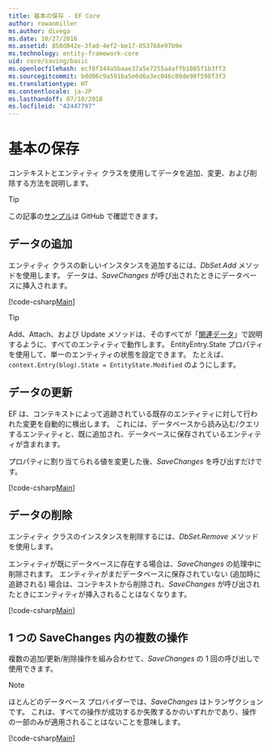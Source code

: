 ```yaml
---
title: 基本の保存 - EF Core
author: rowanmiller
ms.author: divega
ms.date: 10/27/2016
ms.assetid: 850d842e-3fad-4ef2-be17-053768e97b9e
ms.technology: entity-framework-core
uid: core/saving/basic
ms.openlocfilehash: ecf8f344a5baae37a5e7255a4affb1085f1b3ff3
ms.sourcegitcommit: bdd06c9a591ba5e6d6a3ec046c80de98f598f3f3
ms.translationtype: HT
ms.contentlocale: ja-JP
ms.lasthandoff: 07/10/2018
ms.locfileid: "42447797"
---
```

# <a name="basic-save"></a>基本の保存

コンテキストとエンティティ クラスを使用してデータを追加、変更、および削除する方法を説明します。

> [!TIP]  
> この記事の[サンプル](https://github.com/aspnet/EntityFramework.Docs/tree/master/samples/core/Saving/Saving/Basics/)は GitHub で確認できます。

## <a name="adding-data"></a>データの追加

エンティティ クラスの新しいインスタンスを追加するには、*DbSet.Add* メソッドを使用します。 データは、*SaveChanges* が呼び出されたときにデータベースに挿入されます。

[!code-csharp[Main](../../../samples/core/Saving/Saving/Basics/Sample.cs#Add)]

> [!TIP]  
> Add、Attach、および Update メソッドは、そのすべてが「[関連データ](related-data.md)」で説明するように、すべてのエンティティで動作します。 EntityEntry.State プロパティを使用して、単一のエンティティの状態を設定できます。 たとえば、`context.Entry(blog).State = EntityState.Modified` のようにします。

## <a name="updating-data"></a>データの更新

EF は、コンテキストによって追跡されている既存のエンティティに対して行われた変更を自動的に検出します。 これには、データベースから読み込む/クエリするエンティティと、既に追加され、データベースに保存されているエンティティが含まれます。

プロパティに割り当てられる値を変更した後、*SaveChanges* を呼び出すだけです。

[!code-csharp[Main](../../../samples/core/Saving/Saving/Basics/Sample.cs#Update)]

## <a name="deleting-data"></a>データの削除

エンティティ クラスのインスタンスを削除するには、*DbSet.Remove* メソッドを使用します。

エンティティが既にデータベースに存在する場合は、*SaveChanges* の処理中に削除されます。 エンティティがまだデータベースに保存されていない (追加時に追跡される) 場合は、コンテキストから削除され、*SaveChanges* が呼び出されたときにエンティティが挿入されることはなくなります。

[!code-csharp[Main](../../../samples/core/Saving/Saving/Basics/Sample.cs#Remove)]

## <a name="multiple-operations-in-a-single-savechanges"></a>1 つの SaveChanges 内の複数の操作

複数の追加/更新/削除操作を組み合わせて、*SaveChanges* の 1 回の呼び出しで使用できます。

> [!NOTE]  
> ほとんどのデータベース プロバイダーでは、*SaveChanges* はトランザクションです。 これは、すべての操作が成功するか失敗するかのいずれかであり、操作の一部のみが適用されることはないことを意味します。

[!code-csharp[Main](../../../samples/core/Saving/Saving/Basics/Sample.cs#MultipleOperations)]
